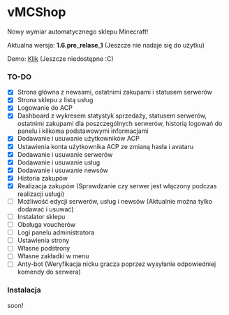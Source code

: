 # vMCShop
Nowy wymiar automatycznego sklepu Minecraft!

Aktualna wersja: **1.6.pre_relase_1** (Jeszcze nie nadaje się do użytku)

Demo: [Klik](https://vmcshop.pro/) (Jeszcze niedostępne :C)

### TO-DO
- [x] Strona główna z newsami, ostatnimi zakupami i statusem serwerów
- [x] Strona sklepu z listą usług
- [x] Logowanie do ACP
- [x] Dashboard z wykresem statystyk sprzedaży, statusem serwerów, ostatnimi zakupami dla poszczególnych serwerów, historią logowań do panelu i kilkoma podstawowymi informacjami
- [x] Dodawanie i usuwanie użytkowników ACP
- [x] Ustawienia konta użytkownika ACP ze zmianą hasła i avataru
- [x] Dodawanie i usuwanie serwerów
- [x] Dodawanie i usuwanie usług
- [x] Dodawanie i usuwanie newsów
- [x] Historia zakupów
- [x] Realizacja zakupów (Sprawdzanie czy serwer jest włączony podczas realizacji usługi)
- [ ] Możliwość edycji serwerów, usług i newsów (Aktualnie można tylko dodawać i usuwać)
- [ ] Instalator sklepu
- [ ] Obsługa voucherów
- [ ] Logi panelu administratora
- [ ] Ustawienia strony
- [ ] Własne podstrony
- [ ] Własne zakładki w menu
- [ ] Anty-bot (Weryfikacja nicku gracza poprzez wysyłanie odpowiedniej komendy do serwera)

### Instalacja

soon!
